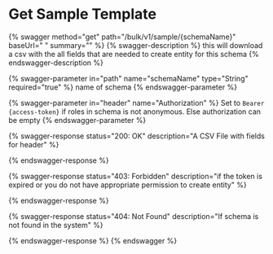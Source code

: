 # Get Sample Template

{% swagger method="get" path="/bulk/v1/sample/{schemaName}" baseUrl=" " summary="" %}
{% swagger-description %}
this will download a csv with the all fields that are needed to create entity for this schema
{% endswagger-description %}

{% swagger-parameter in="path" name="schemaName" type="String" required="true" %}
name of schema&#x20;
{% endswagger-parameter %}

{% swagger-parameter in="header" name="Authorization" %}
Set to `Bearer {access-token}` if roles in schema is not anonymous. Else authorization can be empty
{% endswagger-parameter %}

{% swagger-response status="200: OK" description="A CSV File with fields for header" %}

{% endswagger-response %}

{% swagger-response status="403: Forbidden" description="if the token is expired or you do not have appropriate permission to create entity" %}

{% endswagger-response %}

{% swagger-response status="404: Not Found" description="If schema is not found in the system" %}

{% endswagger-response %}
{% endswagger %}

